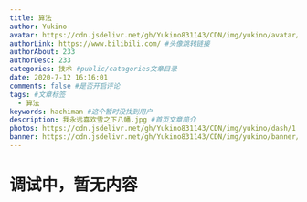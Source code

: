 ```yaml
---
title: 算法
author: Yukino
avatar: https://cdn.jsdelivr.net/gh/Yukino831143/CDN/img/yukino/avatar/a26.ico #头像地址
authorLink: https://www.bilibili.com/ #头像跳转链接
authorAbout: 233
authorDesc: 233
categories: 技术 #public/catagories文章目录
date: 2020-7-12 16:16:01
comments: false #是否开启评论
tags: #文章标签
  - 算法
keywords: hachiman #这个暂时没找到用户
description: 我永远喜欢雪之下八幡.jpg #首页文章简介
photos: https://cdn.jsdelivr.net/gh/Yukino831143/CDN/img/yukino/dash/1.png #首页的文章的封面图
banner: https://cdn.jsdelivr.net/gh/Yukino831143/CDN/img/yukino/banner/1.jpg #文章详情页的banner
---
```


# 调试中，暂无内容
